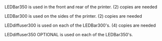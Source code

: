 

LEDBar350 is used in the front and rear of the printer.  (2) copies are needed

LEDBar300 is used on the sides of the printer. (2) copies are needed

LEDdiffuser300 is used on each of the LEDBar300's.  (4) copies are needed

LEDdiffuser350 OPTIONAL is used on each of the LEDBar350's.  
